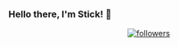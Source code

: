 ### Hello there, I'm Stick! 👋

<p align="center">
  <a href="https://github.com/thesticky009">
    <img alt="followers" title="Follow Me" src="https://img.shields.io/github/followers/thesticky009?color=236ad3&labelColor=1155ba&style=for-the-badge&logo=github&label=Follow%20me"/></a>
</p>

<!--
**thesticky009/thesticky009** is a ✨ _special_ ✨ repository because its `README.md` (this file) appears on your GitHub profile.

